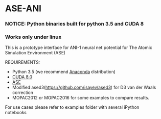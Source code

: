 # ASE-ANI

### NOTICE: Python binaries built for python 3.5 and CUDA 8
### Works only under linux 

This is a prototype interface for ANI-1 neural net potential for The Atomic Simulation Environment (ASE) 

REQUIREMENTS:
* Python 3.5 (we recommend [Anaconda](https://www.continuum.io/downloads) distribution)
* [CUDA 8.0](https://developer.nvidia.com/cuda-downloads)
* [ASE](https://wiki.fysik.dtu.dk/ase/index.html)
* Modified ased3(https://github.com/isayev/ased3) for D3 van der Waals correction 
* MOPAC2012 or MOPAC2016 for some examples to compare results. 

For use cases please refer to examples folder with several iPython notebooks


